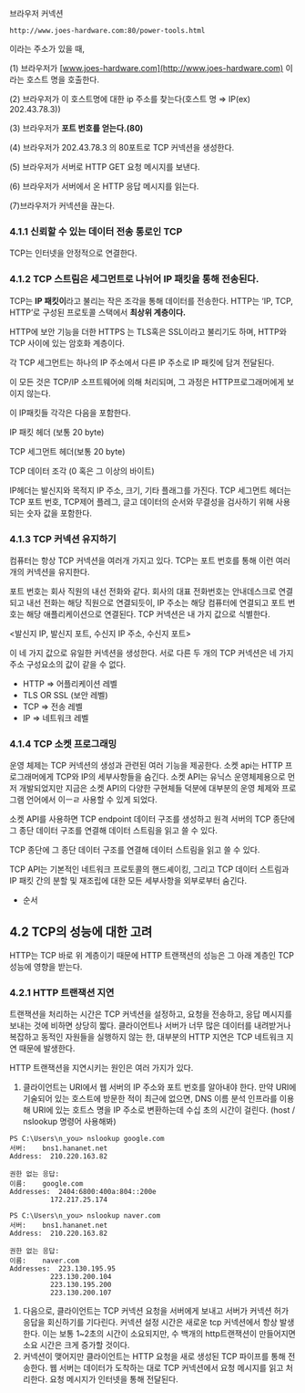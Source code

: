 브라우저 커넥션

`http://www.joes-hardware.com:80/power-tools.html`

이라는 주소가 있을 때,

(1) 브라우저가 [www.joes-hardware.com](http://www.joes-hardware.com) 이라는 호스트 명을 호출한다.

(2) 브라우저가 이 호스트명에 대한 ip 주소를 찾는다(호스트 명 ⇒ IP(ex) 202.43.78.3))

(3) 브라우저가 **포트 번호를 얻는다.(80)**

(4) 브라우저가 202.43.78.3 의 80포트로 TCP 커넥션을 생성한다.

(5) 브라우저가 서버로 HTTP GET 요청 메시지를 보낸다.

(6) 브라우저가 서버에서 온 HTTP 응답 메시지를 읽는다.

(7)브라우저가 커넥션을 끊는다.  

### 4.1.1 신뢰할 수 있는 데이터 전송 통로인 TCP

TCP는 인터넷을 안정적으로 연결한다. 

### 4.1.2 TCP 스트림은 세그먼트로 나뉘어 IP 패킷을 통해 전송된다.

TCP는 **IP 패킷이**라고 불리는 작은 조각을 통해 데이터를 전송한다. HTTP는 ‘IP, TCP, HTTP’로 구성된 프로토콜 스택에서 **최상위 계층이다.**  

HTTP에 보안 기능을 더한 HTTPS 는 TLS혹은 SSL이라고 불리기도 하며, HTTP와 TCP 사이에 있는 암호화 계층이다. 



각 TCP 세그먼트는 하나의 IP 주소에서 다른 IP 주소로 IP 패킷에 담겨 전달된다. 

이 모든 것은 TCP/IP 소프트웨어에 의해 처리되며, 그 과정은 HTTP프로그래머에게 보이지 않는다. 

이 IP패킷들 각각은 다음을 포함한다. 

IP 패킷 헤더 (보통 20 byte)

TCP 세그먼트 헤더(보통 20 byte)

TCP 데이터 조각 (0 혹은 그 이상의 바이트)

IP헤더는 발신지와 목적지 IP 주소, 크기, 기타 플래그를 가진다. TCP 세그먼트 헤더는 TCP 포트 번호, TCP제어 플레그, 글고 데이터의 순서와 무결성을 검사하기 위해 사용되는 숫자 값을 포함한다. 

### 4.1.3 TCP 커넥션 유지하기

컴퓨터는 항상 TCP 커넥션을 여러개 가지고 있다. TCP는 포트 번호를 통해 이런 여러 개의 커넥션을 유지한다.

포트 번호는 회사 직원의 내선 전화와 같다. 회사의 대표 전화번호는 안내데스크로 연결되고 내선 전화는 해당 직원으로 연결되듯이, IP 주소는 해당 컴퓨터에 연결되고 포트 번호는 해당 애플리케이션으로 연결된다. TCP 커넥션은 내 가지 값으로 식별한다. 

<발신지 IP, 발신지 포트, 수신지 IP 주소, 수신지 포트>

이 네 가지 값으로 유일한 커넥션을 생성한다. 서로 다른 두 개의 TCP 커넥션은 네 가지 주소 구성요소의 값이 같을 수 없다. 

- HTTP  ⇒ 어플리케이션 레벨
- TLS OR SSL (보안 레벨)
- TCP ⇒ 전송 레벨
- IP ⇒ 네트워크 레벨

### 4.1.4 TCP 소켓 프로그래밍

운영 체제는 TCP 커넥션의 생성과 관련된 여러 기능을 제공한다. 소켓 api는 HTTP 프로그래머에게 TCP와 IP의 세부사항들을 숨긴다. 소켓 API는 유닉스 운영체제용으로 먼저 개발되었지만 지금은 소켓 API의 다양한 구현체들 덕분에 대부분의 운영 체제와 프로그램 언어에서 이ㅡㄹ 사용할 수 있게 되었다.

소켓 API를 사용하면 TCP endpoint 데이터 구조를 생성하고 원격 서버의 TCP 종단에 그 종단 데이터 구조를 연결해 데이터 스트림을 읽고 쓸 수 있다. 

TCP 종단에 그 종단 데이터 구조를 연결해 데이터 스트림을 읽고 쓸 수 있다. 

TCP API는 기본적인 네트워크 프로토콜의 핸드셰이킹, 그리고 TCP 데이터 스트림과 IP 패킷 간의 분할 및 재조립에 대한 모든 세부사항을 외부로부터 숨긴다. 

- 순서

## 4.2 TCP의 성능에 대한 고려

HTTP는 TCP 바로 위 계층이기 때문에 HTTP 트랜잭션의 성능은 그 아래 계층인 TCP 성능에 영향을 받는다. 

### 4.2.1 HTTP 트랜잭션 지연

트랜잭션을 처리하는 시간은 TCP 커넥션을 설정하고, 요청을 전송하고, 응답 메시지를 보내는 것에 비하면 상당히 짧다. 클라이언트나 서버가 너무 많은 데이터를 내려받거나 복잡하고 동적인 자원들을 실행하지 않는 한, 대부분의 HTTP 지연은 TCP 네트워크 지연 때문에 발생한다.

HTTP 트랜잭션을 지연시키는 원인은 여러 가지가 있다.

1. 클라이언트는 URI에서 웹 서버의 IP 주소와 포트 번호를 알아내야 한다. 만약 URI에 기술되어 있는 호스트에 방문한 적이 최근에 없으면, DNS 이름 분석 인프라를 이용해 URI에 있는 호트스 명을 IP 주소로 변환하는데 수십 초의 시간이 걸린다. (host / nslookup 명령어 사용해봐)

```tsx
PS C:\Users\n_you> nslookup google.com
서버:    bns1.hananet.net
Address:  210.220.163.82

권한 없는 응답:
이름:    google.com
Addresses:  2404:6800:400a:804::200e
          172.217.25.174

PS C:\Users\n_you> nslookup naver.com
서버:    bns1.hananet.net
Address:  210.220.163.82

권한 없는 응답:
이름:    naver.com
Addresses:  223.130.195.95
          223.130.200.104
          223.130.195.200
          223.130.200.107
```

1. 다음으로, 클라이언트는 TCP 커넥션 요청을 서버에게 보내고 서버가 커넥션 허가 응답을 회신하기를 기다린다. 커넥션 설정 시간은 새로운 tcp 커넥션에서 항상 발생한다. 이는 보통 1~2초의 시간이 소요되지만, 수 백개의 http트랜잭션이 만들어지면 소요 시간은 크게 증가할 것이다. 
2. 커넥션이 맺어지만 클라이언트는 HTTP 요청을 새로 생성된 TCP 파이프를 통해 전송한다. 웹 서버는 데이터가 도착하는 대로 TCP 커넥션에서 요청 메시지를 읽고 처리한다. 요청 메시지가 인터넷을 통해 전달된다.
